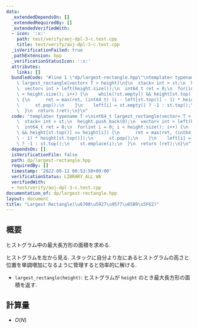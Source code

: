 ```yaml
---
data:
  _extendedDependsOn: []
  _extendedRequiredBy: []
  _extendedVerifiedWith:
  - icon: ':x:'
    path: test/verify/aoj-dpl-3-c.test.cpp
    title: test/verify/aoj-dpl-3-c.test.cpp
  _isVerificationFailed: true
  _pathExtension: hpp
  _verificationStatusIcon: ':x:'
  attributes:
    links: []
  bundledCode: "#line 1 \"dp/largest-rectangle.hpp\"\ntemplate< typename T >\nint64_t\
    \ largest_rectangle(vector< T > height)\n{\n  stack< int > st;\n  height.push_back(0);\n\
    \  vector< int > left(height.size());\n  int64_t ret = 0;\n  for(int i = 0; i\
    \ < height.size(); i++) {\n    while(!st.empty() && height[st.top()] >= height[i])\
    \ {\n      ret = max(ret, (int64_t) (i - left[st.top()] - 1) * height[st.top()]);\n\
    \      st.pop();\n    }\n    left[i] = st.empty() ? -1 : st.top();\n    st.emplace(i);\n\
    \  }\n  return (ret);\n}\n"
  code: "template< typename T >\nint64_t largest_rectangle(vector< T > height)\n{\n\
    \  stack< int > st;\n  height.push_back(0);\n  vector< int > left(height.size());\n\
    \  int64_t ret = 0;\n  for(int i = 0; i < height.size(); i++) {\n    while(!st.empty()\
    \ && height[st.top()] >= height[i]) {\n      ret = max(ret, (int64_t) (i - left[st.top()]\
    \ - 1) * height[st.top()]);\n      st.pop();\n    }\n    left[i] = st.empty()\
    \ ? -1 : st.top();\n    st.emplace(i);\n  }\n  return (ret);\n}\n"
  dependsOn: []
  isVerificationFile: false
  path: dp/largest-rectangle.hpp
  requiredBy: []
  timestamp: '2022-09-11 00:53:50+09:00'
  verificationStatus: LIBRARY_ALL_WA
  verifiedWith:
  - test/verify/aoj-dpl-3-c.test.cpp
documentation_of: dp/largest-rectangle.hpp
layout: document
title: "Largest Rectangle(\u6700\u5927\u9577\u65B9\u5F62)"
---
```


## 概要

ヒストグラム中の最大長方形の面積を求める.

ヒストグラムを左から見る. スタックに自分より左にあるヒストグラムの高さと位置を単調増加になるように管理すると効率的に解ける.

* `largest_rectangle(height)`: ヒストグラムが `height` のとき最大長方形の面積を返す.

## 計算量

* $O(N)$

